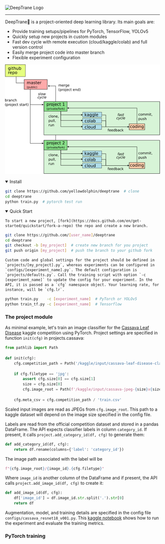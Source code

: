 ![DeepTrane Logo](docs/reamdme_logo.png)

--------------------------------------------------------------------------------

DeepTrane🎷 is a project-oriented deep learning library. Its main goals are:
- Provide training setups/pipelines for PyTorch, TensorFlow, YOLOv5
- Quickly setup new projects in custom modules
- Fast dev cycle with remote execution (cloud/kaggle/colab) and full version control
- Easily merge project code into master branch
- Flexible experiment configuration

![Dev Scheme](docs/po_scheme.png)

<details open>
	<summary>Install</summary>

```bash
git clone https://github.com/yellowdolphin/deeptrane  # clone
cd deeptrane
python train.py  # pytorch test run
```

</details>

<details open>
	<summary>Quick Start</summary>

	To start a new project, [fork](https://docs.github.com/en/get-started/quickstart/fork-a-repo) the repo and create a new branch.

```bash
git clone https://github.com/[user_name]/deeptrane
cd deeptrane
git checkout -b [my_project]  # create new branch for you project
git push origin [my_project]  # push the branch to your github fork
```

	Custom code and global settings for the project should be defined in `projects/[my_project].py`, whereas experiments can be configured in `configs/[experiment_name].py`. The default configuration is `projects/defaults.py`. Call the training script with option `-c [experiment_name]` to update the config for your experiment. In the API, it is passed as a `cfg` namespace object. Your learning rate, for instance, will be `cfg.lr`.

```bash
python train.py    -c [experiment_name]  # PyTorch or YOLOv5
python train_tf.py -c [experiment_name]  # Tensorflow
```

### The project module

As minimal example, let's train an image classifier for the [Cassava Leaf Disease](https://www.kaggle.com/competitions/cassava-leaf-disease-classification) kaggle competition using PyTorch. Project settings are specified in function `init(cfg)` in projects.cassava:

```python
from pathlib import Path

def init(cfg):
    cfg.competition_path = Path('/kaggle/input/cassava-leaf-disease-classification')

    if cfg.filetype == 'jpg':
        assert cfg.size[0] == cfg.size[1]
        size = cfg.size[0]
        cfg.image_root = Path(f'/kaggle/input/cassava-jpeg-{size}x{size}/kaggle/train_images_jpeg')

    cfg.meta_csv = cfg.competition_path / 'train.csv'
```

Scaled input images are read as JPEGs from `cfg.image_root`. This path to a kaggle dataset will depend on the image size specified in the config file. 

Labels are read from the official competition dataset and stored in a pandas DataFrame. The API expects classifier labels in column `category_id`. If present, it calls `project.add_category_id(df, cfg)` to generate them:

```python
def add_category_id(df, cfg):
    return df.rename(columns={'label': 'category_id'})

```

The image path associated with the label will be 

```python 
f"{cfg.image_root}/{image_id}.{cfg.filetype}"
```

Where `image_id` is another column of the DataFrame and if present, the API calls `project.add_image_id(df, cfg)` to create it:

```python 
def add_image_id(df, cfg):
    df['image_id'] = df.image_id.str.split('.').str[0]
    return df
```

Augmentation, model, and training details are specified in the config file `configs/cassava_resnet18_v001.py`. This [kaggle notebook](https://www.kaggle.com/code/greendolphin/cassava-deeptrane) shows how to run the experiment and evaluate the training metrics.

### PyTorch training


</details>
